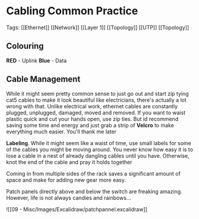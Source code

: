 # Cabling Common Practice
Tags: [[Ethernet]] [[Network]] [[Layer 1]] [[Topology]] [[UTP]] [[Topology]]

## Colouring
**RED** - Uplink
**Blue** - Data
## Cable Management
While it might seem pretty common sense to just go out and start zip tying cat5 cables  to make it look beautiful like electricians, there's actually a lot wrong with that. Unlike electrical work, ethernet cables are constantly plugged, unplugged, damaged, moved and removed. If you want to waist plastic quick and cut your hands open, use zip ties. But id recommend saving some time and energy and just grab a strip of **Velcro** to make everything much easier. You'll thank me later

**Labeling**. While it might seem like a waist of time, use small labels for some of the cables you might be moving around. You never know how easy it is to lose a cable in a nest of already dangling cables until you have. Otherwise, knot the end of the cable and pray it holds together

Coming in from multiple sides of the rack saves a significant amount of space and make for adding new gear more easy.

Patch panels directly above and below the switch are freaking amazing. However, life is not always candies and rainbows...

![[09 - Misc/Images/Excalidraw/patchpannel.excalidraw]]


